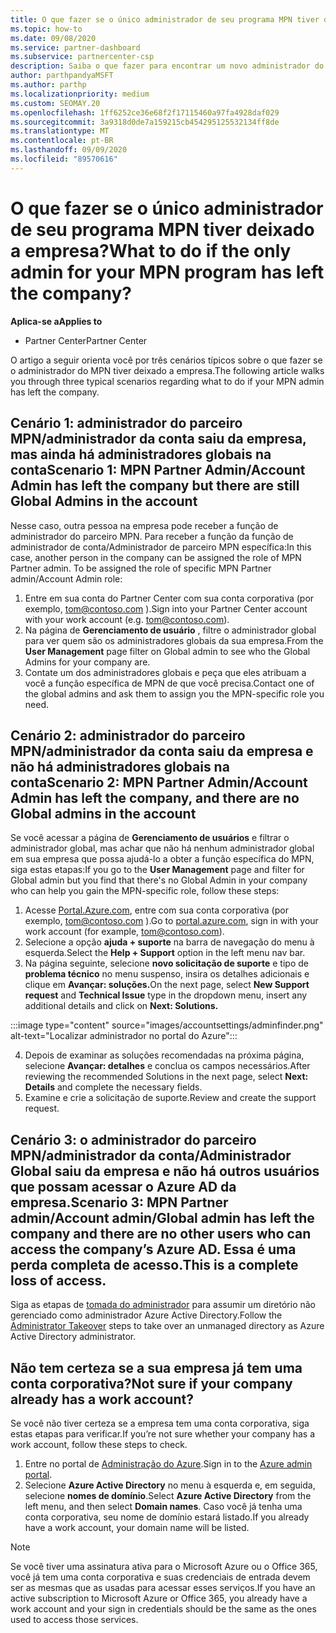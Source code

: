 ```yaml
---
title: O que fazer se o único administrador de seu programa MPN tiver deixado a empresa?
ms.topic: how-to
ms.date: 09/08/2020
ms.service: partner-dashboard
ms.subservice: partnercenter-csp
description: Saiba o que fazer para encontrar um novo administrador do MPN ou obter ajuda do administrador global da sua empresa. Além disso, saiba como adicionar um novo administrador global do Partner Center.
author: parthpandyaMSFT
ms.author: parthp
ms.localizationpriority: medium
ms.custom: SEOMAY.20
ms.openlocfilehash: 1ff6252ce36e68f2f17115460a97fa4928daf029
ms.sourcegitcommit: 3a9318d0de7a159215cb454295125532134ff8de
ms.translationtype: MT
ms.contentlocale: pt-BR
ms.lasthandoff: 09/09/2020
ms.locfileid: "89570616"
---
```

# <a name="what-to-do-if-the-only-admin-for-your-mpn-program-has-left-the-company"></a><span data-ttu-id="4bbb7-103">O que fazer se o único administrador de seu programa MPN tiver deixado a empresa?</span><span class="sxs-lookup"><span data-stu-id="4bbb7-103">What to do if the only admin for your MPN program has left the company?</span></span>

<span data-ttu-id="4bbb7-104">**Aplica-se a**</span><span class="sxs-lookup"><span data-stu-id="4bbb7-104">**Applies to**</span></span>

- <span data-ttu-id="4bbb7-105">Partner Center</span><span class="sxs-lookup"><span data-stu-id="4bbb7-105">Partner Center</span></span>

<span data-ttu-id="4bbb7-106">O artigo a seguir orienta você por três cenários típicos sobre o que fazer se o administrador do MPN tiver deixado a empresa.</span><span class="sxs-lookup"><span data-stu-id="4bbb7-106">The following article walks you through three typical scenarios regarding what to do if your MPN admin has left the company.</span></span>

## <a name="scenario-1-mpn-partner-adminaccount-admin-has-left-the-company-but-there-are-still-global-admins-in-the-account"></a><span data-ttu-id="4bbb7-107">Cenário 1: administrador do parceiro MPN/administrador da conta saiu da empresa, mas ainda há administradores globais na conta</span><span class="sxs-lookup"><span data-stu-id="4bbb7-107">Scenario 1: MPN Partner Admin/Account Admin has left the company but there are still Global Admins in the account</span></span>

<span data-ttu-id="4bbb7-108">Nesse caso, outra pessoa na empresa pode receber a função de administrador do parceiro MPN. Para receber a função da função de administrador de conta/Administrador de parceiro MPN específica:</span><span class="sxs-lookup"><span data-stu-id="4bbb7-108">In this case, another person in the company can be assigned the role of MPN Partner admin. To be assigned the role of specific MPN Partner admin/Account Admin role:</span></span>

1. <span data-ttu-id="4bbb7-109">Entre em sua conta do Partner Center com sua conta corporativa (por exemplo, tom@contoso.com ).</span><span class="sxs-lookup"><span data-stu-id="4bbb7-109">Sign into your Partner Center account with your work account (e.g. tom@contoso.com).</span></span>
1. <span data-ttu-id="4bbb7-110">Na página de **Gerenciamento de usuário** , filtre o administrador global para ver quem são os administradores globais da sua empresa.</span><span class="sxs-lookup"><span data-stu-id="4bbb7-110">From the **User Management** page filter on Global admin to see who the Global Admins for your company are.</span></span> 
1. <span data-ttu-id="4bbb7-111">Contate um dos administradores globais e peça que eles atribuam a você a função específica de MPN de que você precisa.</span><span class="sxs-lookup"><span data-stu-id="4bbb7-111">Contact one of the global admins and ask them to assign you the MPN-specific role you need.</span></span> 

## <a name="scenario-2-mpn-partner-adminaccount-admin-has-left-the-company-and-there-are-no-global-admins-in-the-account"></a><span data-ttu-id="4bbb7-112">Cenário 2: administrador do parceiro MPN/administrador da conta saiu da empresa e não há administradores globais na conta</span><span class="sxs-lookup"><span data-stu-id="4bbb7-112">Scenario 2: MPN Partner Admin/Account Admin has left the company, and there are no Global admins in the account</span></span> 

<span data-ttu-id="4bbb7-113">Se você acessar a página de **Gerenciamento de usuários** e filtrar o administrador global, mas achar que não há nenhum administrador global em sua empresa que possa ajudá-lo a obter a função específica do MPN, siga estas etapas:</span><span class="sxs-lookup"><span data-stu-id="4bbb7-113">If you go to the **User Management** page and filter for Global admin but you find that there's no Global Admin in your company who can help you gain the MPN-specific role, follow these steps:</span></span>

1. <span data-ttu-id="4bbb7-114">Acesse [Portal.Azure.com](https://ms.portal.azure.com/), entre com sua conta corporativa (por exemplo, tom@contoso.com ).</span><span class="sxs-lookup"><span data-stu-id="4bbb7-114">Go to [portal.azure.com](https://ms.portal.azure.com/), sign in with your work account (for example, tom@contoso.com).</span></span> 
1. <span data-ttu-id="4bbb7-115">Selecione a opção **ajuda + suporte** na barra de navegação do menu à esquerda.</span><span class="sxs-lookup"><span data-stu-id="4bbb7-115">Select the **Help + Support** option in the left menu nav bar.</span></span>
1. <span data-ttu-id="4bbb7-116">Na página seguinte, selecione **novo solicitação de suporte** e tipo de **problema técnico** no menu suspenso, insira os detalhes adicionais e clique em **Avançar: soluções.**</span><span class="sxs-lookup"><span data-stu-id="4bbb7-116">On the next page, select **New Support request** and **Technical Issue** type in the dropdown menu, insert any additional details and click on **Next: Solutions.**</span></span>

:::image type="content" source="images/accountsettings/adminfinder.png" alt-text="Localizar administrador no portal do Azure":::

4. <span data-ttu-id="4bbb7-118">Depois de examinar as soluções recomendadas na próxima página, selecione **Avançar: detalhes** e conclua os campos necessários.</span><span class="sxs-lookup"><span data-stu-id="4bbb7-118">After reviewing the recommended Solutions in the next page, select **Next: Details** and complete the necessary fields.</span></span>
1. <span data-ttu-id="4bbb7-119">Examine e crie a solicitação de suporte.</span><span class="sxs-lookup"><span data-stu-id="4bbb7-119">Review and create the support request.</span></span>


## <a name="scenario-3-mpn-partner-adminaccount-adminglobal-admin-has-left-the-company-and-there-are-no-other-users-who-can-access-the-companys-azure-ad-this-is-a-complete-loss-of-access"></a><span data-ttu-id="4bbb7-120">Cenário 3: o administrador do parceiro MPN/administrador da conta/Administrador Global saiu da empresa e não há outros usuários que possam acessar o Azure AD da empresa.</span><span class="sxs-lookup"><span data-stu-id="4bbb7-120">Scenario 3: MPN Partner admin/Account admin/Global admin has left the company and there are no other users who can access the company’s Azure AD.</span></span> <span data-ttu-id="4bbb7-121">Essa é uma perda completa de acesso.</span><span class="sxs-lookup"><span data-stu-id="4bbb7-121">This is a complete loss of access.</span></span>

<span data-ttu-id="4bbb7-122">Siga as etapas de [tomada do administrador](https://docs.microsoft.com/azure/active-directory/users-groups-roles/domains-admin-takeover#internal-admin-takeover) para assumir um diretório não gerenciado como administrador Azure Active Directory.</span><span class="sxs-lookup"><span data-stu-id="4bbb7-122">Follow the [Administrator Takeover](https://docs.microsoft.com/azure/active-directory/users-groups-roles/domains-admin-takeover#internal-admin-takeover) steps to take over an unmanaged directory as Azure Active Directory administrator.</span></span>

## <a name="not-sure-if-your-company-already-has-a-work-account"></a><span data-ttu-id="4bbb7-123">Não tem certeza se a sua empresa já tem uma conta corporativa?</span><span class="sxs-lookup"><span data-stu-id="4bbb7-123">Not sure if your company already has a work account?</span></span>

<span data-ttu-id="4bbb7-124">Se você não tiver certeza se a empresa tem uma conta corporativa, siga estas etapas para verificar.</span><span class="sxs-lookup"><span data-stu-id="4bbb7-124">If you’re not sure whether your company has a work account, follow these steps to check.</span></span>

1. <span data-ttu-id="4bbb7-125">Entre no portal de [Administração do Azure](https://ms.portal.azure.com).</span><span class="sxs-lookup"><span data-stu-id="4bbb7-125">Sign in to the [Azure admin portal](https://ms.portal.azure.com).</span></span>
2. <span data-ttu-id="4bbb7-126">Selecione **Azure Active Directory** no menu à esquerda e, em seguida, selecione **nomes de domínio**.</span><span class="sxs-lookup"><span data-stu-id="4bbb7-126">Select **Azure Active Directory** from the left menu, and then select **Domain names**.</span></span>
<span data-ttu-id="4bbb7-127">Caso você já tenha uma conta corporativa, seu nome de domínio estará listado.</span><span class="sxs-lookup"><span data-stu-id="4bbb7-127">If you already have a work account, your domain name will be listed.</span></span>

>[!Note]
><span data-ttu-id="4bbb7-128">Se você tiver uma assinatura ativa para o Microsoft Azure ou o Office 365, você já tem uma conta corporativa e suas credenciais de entrada devem ser as mesmas que as usadas para acessar esses serviços.</span><span class="sxs-lookup"><span data-stu-id="4bbb7-128">If you have an active subscription to Microsoft Azure or Office 365, you already have a work account and your sign in credentials should be the same as the ones used to access those services.</span></span>
